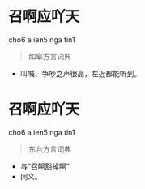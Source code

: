 # 召啊应吖天
cho6 a ien5 nga tin1
> 如皋方言词典
- 叫喊、争吵之声很高，左近都能听到。

# 召啊应吖天
cho6 a ien5 nga tin1
> 东台方言词典
- 与“召啊豁掉啊”
- 同义。
